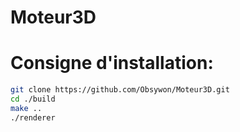 # Moteur3D

# Consigne d'installation:
```bash
git clone https://github.com/Obsywon/Moteur3D.git
cd ./build
make ..
./renderer
```
